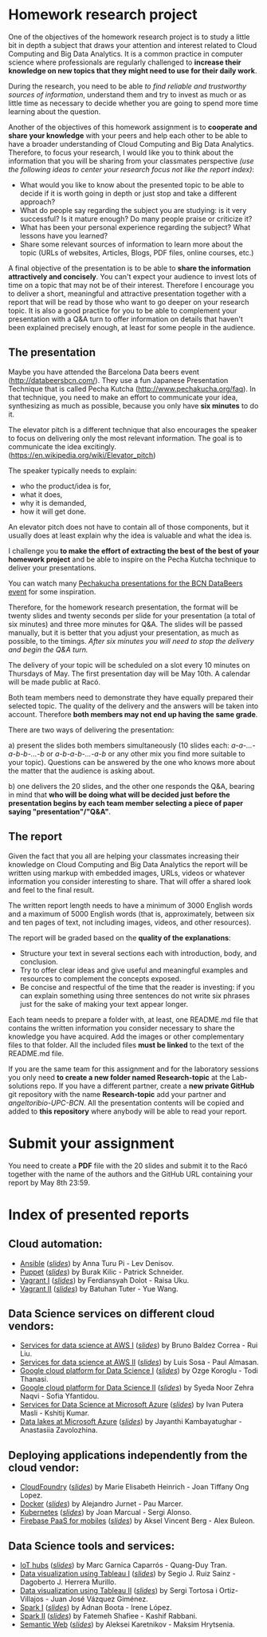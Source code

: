 # Homework research project

One of the objectives of the homework research project is to study a little bit in depth a subject that draws your attention and interest related to Cloud Computing and Big Data Analytics. It is a common practice in computer science where professionals are regularly challenged to **increase their knowledge on new topics that they might need to use for their daily work**. 

During the research, you need to be able *to find reliable and trustworthy sources of information*, understand them and try to invest as much or as little time as necessary to decide whether you are going to spend more time learning about the question.

Another of the objectives of this homework assignment is to **cooperate and share your knowledge** with your peers and help each other to be able to have a broader understanding of Cloud Computing and Big Data Analytics. Therefore, to focus your research, I would like you to think about the information that you will be sharing from your classmates perspective *(use the following ideas to center your research focus not like the report index)*: 
- What would you like to know about the presented topic to be able to decide if it is worth going in depth or just stop and take a different approach?
- What do people say regarding the subject you are studying: is it very successful? Is it mature enough? Do many people praise or criticize it?
- What has been your personal experience regarding the subject? What lessons have you learned?
- Share some relevant sources of information to learn more about the topic (URLs of websites, Articles, Blogs, PDF files, online courses, etc.)

A final objective of the presentation is to be able to **share the information attractively and concisely**. You can't expect your audience to invest lots of time on a topic that may not be of their interest. Therefore I encourage you to deliver a short, meaningful and attractive presentation together with a report that will be read by those who want to go deeper on your research topic. It is also a good practice for you to be able to complement your presentation with a Q&A turn to offer information on details that haven't been explained precisely enough, at least for some people in the audience.

## The presentation

Maybe you have attended the Barcelona Data beers event (http://databeersbcn.com/). They use a fun Japanese Presentation Technique that is called Pecha Kutcha (http://www.pechakucha.org/faq). In that technique, you need to make an effort to communicate your idea, synthesizing as much as possible, because you only have **six minutes** to do it.

The elevator pitch is a different technique that also encourages the speaker to focus on delivering only the most relevant information. The goal is to communicate the idea excitingly. (https://en.wikipedia.org/wiki/Elevator_pitch)

The speaker typically needs to explain:
- who the product/idea is for, 
- what it does, 
- why it is demanded, 
- how it will get done. 

An elevator pitch does not have to contain all of those components, but it usually does at least explain why the idea is valuable and what the idea is. 

I challenge you **to make the effort of extracting the best of the best of your homework project** and be able to inspire on the Pecha Kutcha technique to deliver your presentations.

You can watch many [Pechakucha presentations for the BCN DataBeers event](https://www.youtube.com/channel/UCGhaRXo3qMJHMFH62wCB0Gg/videos) for some inspiration.

Therefore, for the homework research presentation, the format will be twenty slides and twenty seconds per slide for your presentation (a total of six minutes) and three more minutes for Q&A. The slides will be passed manually, but it is better that you adjust your presentation, as much as possible, to the timings. *After six minutes you will need to stop the delivery and begin the Q&A turn.*

The delivery of your topic will be scheduled on a slot every 10 minutes on Thursdays of May. The first presentation day will be May 10th. A calendar will be made public at Racó.

Both team members need to demonstrate they have equally prepared their selected topic. The quality of the delivery and the answers will be taken into account. Therefore **both members may not end up having the same grade**. 

There are two ways of delivering the presentation:

a) present the slides both members simultaneously (10 slides each: *a-a-...-a-b-b-...-b* or *a-b-a-b-...-a-b* or any other mix you find more suitable to your topic). Questions can be answered by the one who knows more about the matter that the audience is asking about. 

b) one delivers the 20 slides, and the other one responds the Q&A, bearing in mind that **who will be doing what will be decided just before the presentation begins by each team member selecting a piece of paper saying "presentation"/"Q&A"**.

## The report

Given the fact that you all are helping your classmates increasing their knowledge on Cloud Computing and Big Data Analytics the report will be written using markup with embedded images, URLs, videos or whatever information you consider interesting to share. That will offer a shared look and feel to the final result.

The written report length needs to have a minimum of 3000 English words and a maximum of 5000 English words (that is, approximately, between six and ten pages of text, not including images, videos, and other resources).

The report will be graded based on the **quality of the explanations**: 
- Structure your text in several sections each with introduction, body, and conclusion.
- Try to offer clear ideas and give useful and meaningful examples and resources to complement the concepts exposed.
- Be concise and respectful of the time that the reader is investing: if you can explain something using three sentences do not write six phrases just for the sake of making your text appear longer.

Each team needs to prepare a folder with, at least, one README.md file that contains the written information you consider necessary to share the knowledge you have acquired. Add the images or other complementary files to that folder. All the included files **must be linked** to the text of the README.md file.

If you are the same team for this assignment and for the laboratory sessions you only need **to create a new folder named Research-topic** at the Lab-solutions repo. If you have a different partner, create a **new private GitHub** git repository with the name **Research-topic** add your partner and *angeltoribio-UPC-BCN*. All the presentation contents will be copied and added to **this repository** where anybody will be able to read your report.

# Submit your assignment

You need to create a **PDF** file with the 20 slides and submit it to the Racó together with the name of the authors and the GitHub URL containing your report by May 8th 23:59.

# Index of presented reports

## Cloud automation:

- [Ansible](./denisovlev/README.md) (*[slides](./denisovlev/slides.pdf)*)  by Anna Turu Pi - Lev Denisov.
- [Puppet](./patrick-s-upc/README.md) (*[slides](./patrick-s-upc/slides.pdf)*)  by Burak Kilic - Patrick Schneider.
- [Vagrant I](./ferdidolot/README.MD) (*[slides](./ferdidolot/slides.pdf)*)  by Ferdiansyah Dolot - Raisa Uku.
- [Vagrant II](./tuterbatuhan/README.md) (*[slides](./tuterbatuhan/slides.pdf)*)  by Batuhan Tuter - Yue Wang.

## Data Science services on different cloud vendors:

- [Services for data science at AWS I](./behbc/README.md) (*[slides](./behbc/slides.pdf)*)  by Bruno Baldez Correa - Rui Liu.
- [Services for data science at AWS II](./paulalm94/README.md) (*[slides](./paulalm94/slides.pdf)*)  by Luis Sosa - Paul Almasan.
- [Google cloud platform for Data Science I](./todithanasi/README.md) (*[slides](./todithanasi/slides.pdf)*)  by Ozge Koroglu - Todi Thanasi.
- [Google cloud platform for Data Science II](./syfantid/README.md) (*[slides](./syfantid/slides.pdf)*)  by Syeda Noor Zehra Naqvi - Sofia Yfantidou.
- [Services for Data Science at Microsoft Azure](./IllSc/README.md) (*[slides](./IllSc/slides.pdf)*)  by Ivan Putera Masli - Kshitij Kumar.
- [Data lakes at Microsoft Azure](./jayanthi456/README.md) (*[slides](./jayanthi456/slides.pdf)*)  by Jayanthi Kambayatughar - Anastasiia Zavolozhina.

## Deploying applications independently from the cloud vendor:

- [CloudFoundry](./marBDMA/README.md) (*[slides](./marBDMA/slides.pdf)*)  by Marie Elisabeth Heinrich - Joan Tiffany Ong Lopez.
- [Docker](./PauUPC/README.md) (*[slides](./PauUPC/slides.pdf)*)  by Alejandro Jurnet - Pau Marcer.
- [Kubernetes](./kiey/README.md) (*[slides](./kiey/slides.pdf)*)  by Joan Marcual - Sergi Alonso.
- [Firebase PaaS for mobiles](./GeneralVincento/README.md) (*[slides](./GeneralVincento/slides.pdf)*)  by Aksel Vincent Berg - Alex Buleon.

## Data Science tools and services:
- [IoT hubs](./duy-tran/README.md) (*[slides](./duy-tran/slides.pdf)*)  by Marc Garnica Caparrós - Quang-Duy Tran.
- [Data visualization using Tableau I](./sergiers3/README.md) (*[slides](./sergiers3/slides.pdf)*)  by Segio J. Ruiz Sainz - Dagoberto J. Herrera Murillo.
- [Data visualization using Tableau II](./JuanjoVG/README.md) (*[slides](./JuanjoVG/slides.pdf)*)  by Sergi Tortosa i Ortiz-Villajos - Juan José Vázquez Giménez.
- [Spark I](./IreneMLC/README.md) (*[slides](./IreneMLC/slides.pdf)*)  by Adnan Boota - Irene López.
- [Spark II](./Kashif-Rabbani/README.md) (*[slides](./Kashif-Rabbani/slides.pdf)*)  by Fatemeh Shafiee - Kashif Rabbani.
- [Semantic Web](./start-and-solve/README.md) (*[slides](./start-and-solve/slides.pdf)*)  by Aleksei Karetnikov - Maksim Hrytsenia.






